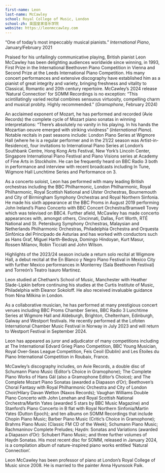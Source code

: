 ```yaml
---
first-name: Leon
last-name: McCawley
school: Royal College of Music, London
school-zh: 英国皇家音乐学院
website: https://leonmccawley.com
---
```


“One of today’s most impeccably musical pianists.” *International Piano*, January/February 2021

Praised for his unfailingly communicative playing, British pianist Leon McCawley has been delighting audiences worldwide since winning, in 1993, First Prize in the International Beethoven Piano Competition in Vienna and Second Prize at the Leeds International Piano Competition. His many concert performances and extensive discography have established him as a pianist of great integrity and variety, bringing freshness and vitality to Classical, Romantic and 20th century repertoire. McCawley’s 2024 release ‘Natural Connection’ for SOMM Recordings is no exception: “This scintillatingly varied recital combines sensuous virtuosity, compelling charm and musical probity. Highly recommended.” (*Gramophone*, February 2024)

An acclaimed exponent of Mozart, he has performed and recorded (Avie Records) the complete cycle of Mozart piano sonatas in winning interpretations: “There’s absolutely no vanity in his playing. In his hands the Mozartian oeuvre emerged with striking vividness” (*International Piano*). Notable recitals in past seasons include: London Piano Series at Wigmore Hall (where he is a regular performer and in the 21/22 season was Artist-in-Residence), four invitations to International Piano Series at London’s Southbank Centre, Hong Kong Arts Festival, New York’s Lincoln Center, Singapore International Piano Festival and Piano Visions series at Academy of Fine Arts in Stockholm. He can be frequently heard on BBC Radio 3 both in performance and interview with recent broadcasts including In Tune, Wigmore Hall Lunchtime Series and Performance on 3.

As a concerto soloist, Leon has performed with many leading British orchestras including the BBC Philharmonic, London Philharmonic, Royal Philharmonic, Royal Scottish National and Ulster Orchestras, Bournemouth and City of Birmingham Symphony Orchestras and Royal Northern Sinfonia. He made his sixth appearance at the BBC Proms in August 2019 performing John Ireland’s Piano Concerto with BBC Concert Orchestra/Bramwell Tovey which was televised on BBC4. Further afield, McCawley has made concerto appearances with, amongst others, Cincinnati, Dallas, Fort Worth, RTÉ National and St. Petersburg Symphony Orchestras, Malaysian and Netherlands Philharmonic Orchestras, Philadelphia Orchestra and Orquesta Sinfónica del Principado de Asturias and has worked with conductors such as Hans Graf, Miguel Harth-Bedoya, Domingo Hindoyan, Kurt Masur, Rossen Milanov, Robin Ticciati and John Wilson.

Highlights of the 2023/24 season include a return solo recital at Wigmore Hall, a debut recital at the En Blanco y Negro Piano Festival in Mexico City with further Mexico performances in Monterrey (Sala Beethoven Festival) and Torreón’s Teatro Isauro Martinez.

Leon studied at Chetham’s School of Music, Manchester with Heather Slade-Lipkin before continuing his studies at the Curtis Institute of Music, Philadelphia with Eleanor Sokoloff. He also received invaluable guidance from Nina Milkina in London.

As a collaborative musician, he has performed at many prestigious concert venues including BBC Proms Chamber Series, BBC Radio 3 Lunchtime Series at Wigmore Hall and Aldeburgh, Brighton, Cheltenham, Edinburgh, Galway and Westport festivals. He recently performed at the Lofoten International Chamber Music Festival in Norway in July 2023 and will return to Westport Festival in September 2024. 

Leon has appeared as juror and adjudicator of many competitions including at The International Edvard Grieg Piano Competition, BBC Young Musician, Royal Over-Seas League Competition, Feis Ceoil (Dublin) and Les Étoiles du Piano International Competition in Roubaix, France.

McCawley’s discography includes, on Avie Records, a double disc of Schumann Piano Music (Editor’s Choice in Gramophone); The Complete Piano Works of Hans Gál (also a Gramophone Editor’s Choice); and The Complete Mozart Piano Sonatas (awarded a Diapason d’Or); Beethoven’s Choral Fantasy with Royal Philharmonic Orchestra and City of London Choir/Hilary Davan Wetton (Naxos Records); Vaughan Williams Double Piano Concerto with John Lenehan and Royal Scottish National Orchestra/Martin Yates (awarded 5 stars by BBC Music Magazine) and Stanford’s Piano Concerto in B flat with Royal Northern Sinfonia/Martin Yates (Dutton Epoch); and ten albums on SOMM Recordings that include Chopin Piano Music; Barber Piano Music (Critic’s Choice in Gramophone); Brahms Piano Music  (Classic FM CD of the Week); Schumann Piano Music; Rachmaninov Complete Preludes; Haydn: Sonatas and Variations (awarded a Diapason d’Or): Schubert Piano Music; and three further volumes of Haydn Sonatas. His most recent disc for SOMM, released in January 2024, is a compilation album of nature-inspired piano works entitled ‘Natural Connection’.

Leon McCawley has been professor of piano at London’s Royal College of Music since 2008. He is married to the painter Anna Hyunsook Paik.

